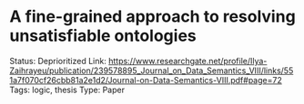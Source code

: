 # A fine-grained approach to resolving unsatisfiable ontologies

Status: Deprioritized
Link: https://www.researchgate.net/profile/Ilya-Zaihrayeu/publication/239578895_Journal_on_Data_Semantics_VIII/links/551a7f070cf26cbb81a2e1d2/Journal-on-Data-Semantics-VIII.pdf#page=72
Tags: logic, thesis
Type: Paper

